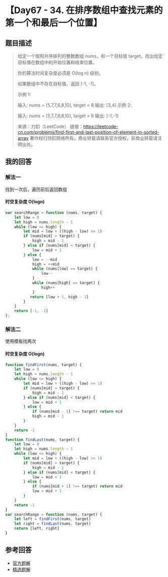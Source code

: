 # 【Day67 - 34. 在排序数组中查找元素的第一个和最后一个位置】

## 题目描述

> 给定一个按照升序排列的整数数组 nums，和一个目标值 target。找出给定目标值在数组中的开始位置和结束位置。
>
> 你的算法时间复杂度必须是 O(log n) 级别。
>
> 如果数组中不存在目标值，返回 [-1, -1]。
>
> 示例 1:
>
> 输入: nums = [5,7,7,8,8,10], target = 8
> 输出: [3,4]
> 示例 2:
>
> 输入: nums = [5,7,7,8,8,10], target = 6
> 输出: [-1,-1]
>
> 来源：力扣（LeetCode）
> 链接：https://leetcode-cn.com/problems/find-first-and-last-position-of-element-in-sorted-array
> 著作权归领扣网络所有。商业转载请联系官方授权，非商业转载请注明出处。

## 我的回答

### 解法一

找到一次后，遍历前后返回数组

#### 时空复杂度 O(logn)

```JavaScript
var searchRange = function (nums, target) {
    let low = 0
    let high = nums.length - 1
    while (low <= high) {
        let mid = low + ((high - low) >> 1)
        if (nums[mid] > target) {
            high = mid - 1
        } else if (nums[mid] < target) {
            low = mid + 1
        } else {
            low = --mid
            high = ++mid
            while (nums[low] == target) {
                low--
            }
            while (nums[high] == target) {
                high++
            }
           return [low + 1, high - 1]
        }
    }
    return [-1, -1]
};
```

### 解法二

使用模板找两次

#### 时空复杂度 O(logn)

```JavaScript
function findFirst(nums, target) {
    let low = 0
    let high = nums.length - 1
    while (low <= high) {
        let mid = low + ((high - low) >> 1)
        if (nums[mid] > target) {
            high = mid - 1
        } else if (nums[mid] < target) {
            low = mid + 1
        } else {
            if (nums[mid - 1] !== target) return mid
            high = mid - 1
        }
    }
    return -1
}
function findLast(nums, target) {
    let low = 0
    let high = nums.length - 1
    while (low <= high) {
        let mid = low + ((high - low) >> 1)
        if (nums[mid] > target) {
            high = mid - 1
        } else if (nums[mid] < target) {
            low = mid + 1
        } else {
            if (nums[mid + 1] !== target) return mid
            low = mid + 1
        }
    }
    return -1
}
var searchRange = function (nums, target) {
    let left = findFirst(nums, target)
    let right = findLast(nums, target)
    return [left, right]
}
```

## 参考回答

- [官方题解](https://github.com/leetcode-pp/91alg-1/issues/91#issuecomment-667810904)
- [精选题解](https://github.com/leetcode-pp/91alg-1/issues/91#issuecomment-667815130)
